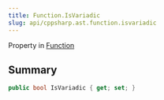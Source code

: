 ```yaml
---
title: Function.IsVariadic
slug: api/cppsharp.ast.function.isvariadic
---
```

Property in [Function](/api/cppsharp/ast/function)

## Summary



```csharp
public bool IsVariadic { get; set; }
```

